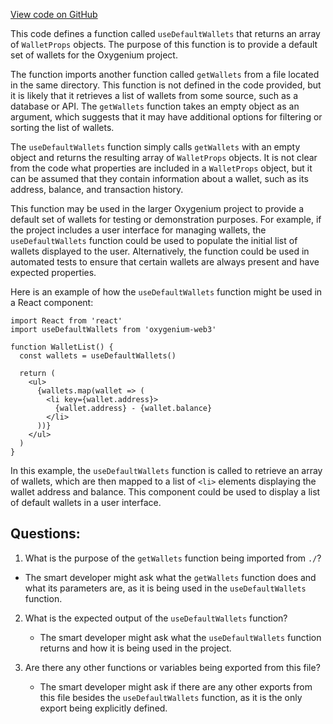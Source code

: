 [View code on GitHub](https://github.com/oxygenium/oxygenium-web3/packages/web3-react/src/wallets/useDefaultWallets.tsx)

This code defines a function called `useDefaultWallets` that returns an array of `WalletProps` objects. The purpose of this function is to provide a default set of wallets for the Oxygenium project. 

The function imports another function called `getWallets` from a file located in the same directory. This function is not defined in the code provided, but it is likely that it retrieves a list of wallets from some source, such as a database or API. The `getWallets` function takes an empty object as an argument, which suggests that it may have additional options for filtering or sorting the list of wallets.

The `useDefaultWallets` function simply calls `getWallets` with an empty object and returns the resulting array of `WalletProps` objects. It is not clear from the code what properties are included in a `WalletProps` object, but it can be assumed that they contain information about a wallet, such as its address, balance, and transaction history.

This function may be used in the larger Oxygenium project to provide a default set of wallets for testing or demonstration purposes. For example, if the project includes a user interface for managing wallets, the `useDefaultWallets` function could be used to populate the initial list of wallets displayed to the user. Alternatively, the function could be used in automated tests to ensure that certain wallets are always present and have expected properties.

Here is an example of how the `useDefaultWallets` function might be used in a React component:

```
import React from 'react'
import useDefaultWallets from 'oxygenium-web3'

function WalletList() {
  const wallets = useDefaultWallets()

  return (
    <ul>
      {wallets.map(wallet => (
        <li key={wallet.address}>
          {wallet.address} - {wallet.balance}
        </li>
      ))}
    </ul>
  )
}
```

In this example, the `useDefaultWallets` function is called to retrieve an array of wallets, which are then mapped to a list of `<li>` elements displaying the wallet address and balance. This component could be used to display a list of default wallets in a user interface.
## Questions: 
 1. What is the purpose of the `getWallets` function being imported from `./`?
   - The smart developer might ask what the `getWallets` function does and what its parameters are, as it is being used in the `useDefaultWallets` function.

2. What is the expected output of the `useDefaultWallets` function?
   - The smart developer might ask what the `useDefaultWallets` function returns and how it is being used in the project.

3. Are there any other functions or variables being exported from this file?
   - The smart developer might ask if there are any other exports from this file besides the `useDefaultWallets` function, as it is the only export being explicitly defined.